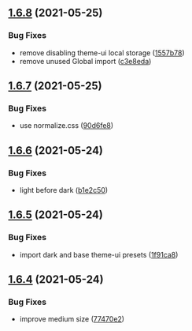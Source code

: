 ## [1.6.8](https://github.com/dds/bosabosa.org/compare/v1.6.7...v1.6.8) (2021-05-25)


### Bug Fixes

* remove disabling theme-ui local storage ([1557b78](https://github.com/dds/bosabosa.org/commit/1557b7817aefd6a43f3baa3de0781d311905ad19))
* remove unused Global import ([c3e8eda](https://github.com/dds/bosabosa.org/commit/c3e8eda66ec4c5e3a3ba8b5d6b1a5d310bc9bc2e))



## [1.6.7](https://github.com/dds/bosabosa.org/compare/v1.6.6...v1.6.7) (2021-05-25)


### Bug Fixes

* use normalize.css ([90d6fe8](https://github.com/dds/bosabosa.org/commit/90d6fe87781f8a2cbd73484b558193f6e10ca797))



## [1.6.6](https://github.com/dds/bosabosa.org/compare/v1.6.5...v1.6.6) (2021-05-24)


### Bug Fixes

* light before dark ([b1e2c50](https://github.com/dds/bosabosa.org/commit/b1e2c50086aca12e10097db32029b53bb720b707))



## [1.6.5](https://github.com/dds/bosabosa.org/compare/v1.6.4...v1.6.5) (2021-05-24)


### Bug Fixes

* import dark and base theme-ui presets ([1f91ca8](https://github.com/dds/bosabosa.org/commit/1f91ca87ff78cf4339dc92d487a8f4f8671add59))



## [1.6.4](https://github.com/dds/bosabosa.org/compare/v1.6.3...v1.6.4) (2021-05-24)


### Bug Fixes

* improve medium size ([77470e2](https://github.com/dds/bosabosa.org/commit/77470e2d70643297e90933e34b065bea32248d78))




